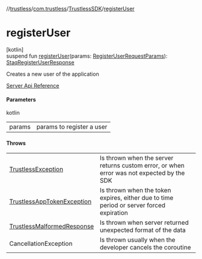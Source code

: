 //[trustless](../../../index.md)/[com.trustless](../index.md)/[TrustlessSDK](index.md)/[registerUser](register-user.md)

# registerUser

[kotlin]\
suspend fun [registerUser](register-user.md)(params: [RegisterUserRequestParams](../../com.trustless.requests.identity.registerUser/-register-user-request-params/index.md)): [StaqRegisterUserResponse](../../com.trustless.requests.identity/-staq-register-user-response/index.md)

Creates a new user of the application

[Server Api Reference](https://developer.staq.io/docs/apis/identity#/User%20management/Create%20a%20user)

#### Parameters

kotlin

| | |
|---|---|
| params | params to register a user |

#### Throws

| | |
|---|---|
| [TrustlessException](../../com.trustless.exceptions/-trustless-exception/index.md) | Is thrown when the server returns custom error, or when error was not expected by the SDK |
| [TrustlessAppTokenException](../../com.trustless.exceptions/-trustless-app-token-exception/index.md) | Is thrown when the token expires, either due to time period or server forced expiration |
| [TrustlessMalformedResponse](../../com.trustless.exceptions/-trustless-malformed-response/index.md) | Is thrown when server returned unexpected format of the data |
| CancellationException | Is thrown usually when the developer cancels the coroutine |
